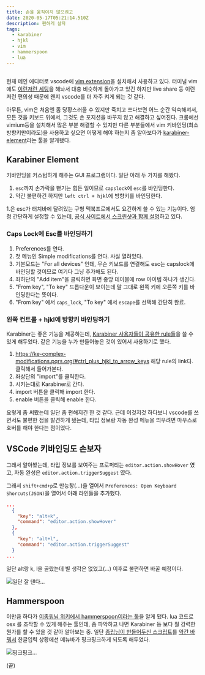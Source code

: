 ```yaml
---
title: 손을 움직이지 않으려고
date: 2020-05-17T05:21:14.510Z
description: 편하게 살자
tags:
  - karabiner
  - hjkl
  - vim
  - hammerspoon
  - lua
---
```

![]()

현재 메인 에디터로 vscode에 [vim extension](https://marketplace.visualstudio.com/items?itemName=vscodevim.vim)을 설치해서 사용하고 있다. 터미널 vim에도 [이런저런 세팅](https://github.com/sehyunchung/dotfiles/blob/master/nvim/init.vim)을 해놔서 대충 비슷하게 돌아가고 있긴 하지만 live share 등 이런저런 편의성 때문에 왠지 vscode를 더 자주 켜게 되는 것 같다.

아무튼, vim은 처음엔 좀 당황스러울 수 있지만 죽치고 쓰다보면 어느 순간 익숙해져서, 모든 것을 키보드 위에서, 그것도 손 포지션을 바꾸지 않고 해결하고 싶어진다. 크롬에선 vimium등을 설치해서 많은 부분 해결할 수 있지만 다른 부분들에서 vim 키바인딩(최소 방향키만이라도)을 사용하고 싶으면 어떻게 해야 하는지 좀 알아보다가 [karabiner-element](https://karabiner-elements.pqrs.org/)라는 툴을 알게됐다.

## Karabiner Element

키바인딩을 커스텀하게 해주는 GUI 프로그램이다. 일단 아래 두 가지를 해봤다.

1. `esc`까지 손가락을 뻗기는 힘든 일이므로 `capslock`에 `esc`를 바인딩한다.
2. 약간 불편하긴 하지만 `left ctrl + hjkl`에 방향키를 바인딩한다.

1.은 esc가 터치바에 달려있는 구형 맥북프로에서도 요긴하게 쓸 수 있는 기능이다. 엄청 간단하게 설정할 수 있는데, [공식 사이트에서 스크린샷과 함께 설명](https://karabiner-elements.pqrs.org/docs/manual/configuration/configure-simple-modifications/)하고 있다.

### Caps Lock에 Esc를 바인딩하기

1. Preferences를 연다.
2. 첫 메뉴인 Simple modifications를 연다. 사실 열려있다.
3. 기본모드는 "For all devices" 인데, 무슨 키보드를 연결해도 esc는 capslock에 바인딩할 것이므로 여기다 그냥 추가해도 된다.
4. 좌하단의 "Add item"을 클릭하면 화면 중앙 테이블에 row 아이템 하나가 생긴다.
5. "From key", "To key" 드롭다운이 보이는데 말 그대로 왼쪽 키에 오른쪽 키를 바인딩한다는 뜻이다.
6. "From key" 에서 `caps_lock`, "To key" 에서 `escape`를 선택해 간단히 완료.

### 왼쪽 컨트롤 + hjkl에 방향키 바인딩하기

Karabiner는 좋은 기능을 제공하는데, [Karabiner 사용자들이 공유한 rule들](https://ke-complex-modifications.pqrs.org/)을 쓸 수 있게 해두었다. 같은 기능을 누가 만들어놓은 것이 있어서 사용하기로 했다.

1. <https://ke-complex-modifications.pqrs.org/#ctrl_plus_hjkl_to_arrow_keys> 해당 rule의 link다. 클릭해서 들어가본다.
2. 좌상단의 "import"를 클릭한다.
3. 시키는대로 Karabiner로 간다.
4. import 버튼을 클릭해 import 한다.
5. enable 버튼을 클릭해 enable 한다.

요렇게 좀 써봤는데 일단 좀 편해지긴 한 것 같다. 근데 이것저것 하다보니 vscode를 쓰면서도 불편한 점을 발견하게 됐는데, 타입 정보랑 자동 완성 메뉴을 띄우려면 마우스로 호버를 해야 한다는 점이었다.

## VSCode 키바인딩도 손보자

그래서 알아봤는데, 타입 정보를 보여주는 프로퍼티는 `editor.action.showHover` 였고, 자동 완성은 `editor.action.triggerSuggest` 였다.

그래서 `shift+cmd+p`로 만능창(...)을 열어서 `Preferences: Open Keyboard Shorcuts(JSON)`을 열어서 아래 라인들을 추가했다.

```json
...
  {
    "key": "alt+k",
    "command": "editor.action.showHover"
  },
  {
    "key": "alt+l",
    "command": "editor.action.triggerSuggest"
  }
...
```

일단 alt랑 k, l을 골랐는데 별 생각은 없었고(...) 이후로 불편하면 바꿀 예정이다.

![일단 잘 댄다...](/img/may-17-2020-21-41-24.gif)

## Hammerspoon

이만큼 하다가 [이종립님 위키에서 hammerspoon이라는 툴](https://johngrib.github.io/wiki/hammerspoon/)을 알게 됐다. lua 코드로 osx 를 조작할 수 있게 해주는 툴인데, 좀 파악하고 나면 Karabiner 등 보다 훨 강력한 뭔가를 할 수 있을 것 같아 알아보는 중. 일단 [종립님이 만들어두신 스크립트](https://github.com/johngrib/hammerspoon-config/blob/master/modules/inputsource_aurora.lua)를 [약간 바꿔서](https://github.com/sehyunchung/dotfiles/blob/master/hammerspoon/modules/inputsource_pink.lua) 한글입력 상황에선 메뉴바가 핑크핑크하게 되도록 해두었다.

![핑크핑크...](/img/pink.gif)

(끝)